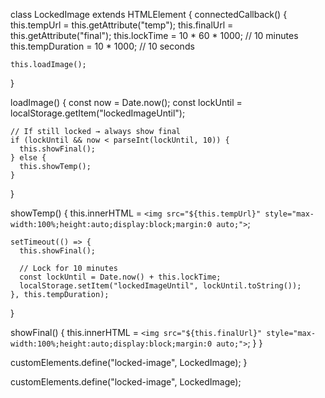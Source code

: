 class LockedImage extends HTMLElement {
  connectedCallback() {
    this.tempUrl = this.getAttribute("temp");
    this.finalUrl = this.getAttribute("final");
    this.lockTime = 10 * 60 * 1000; // 10 minutes
    this.tempDuration = 10 * 1000; // 10 seconds

    this.loadImage();
  }

  loadImage() {
    const now = Date.now();
    const lockUntil = localStorage.getItem("lockedImageUntil");

    // If still locked → always show final
    if (lockUntil && now < parseInt(lockUntil, 10)) {
      this.showFinal();
    } else {
      this.showTemp();
    }
  }

  showTemp() {
    this.innerHTML = `<img src="${this.tempUrl}" style="max-width:100%;height:auto;display:block;margin:0 auto;">`;

    setTimeout(() => {
      this.showFinal();

      // Lock for 10 minutes
      const lockUntil = Date.now() + this.lockTime;
      localStorage.setItem("lockedImageUntil", lockUntil.toString());
    }, this.tempDuration);
  }

  showFinal() {
    this.innerHTML = `<img src="${this.finalUrl}" style="max-width:100%;height:auto;display:block;margin:0 auto;">`;
  }
}

customElements.define("locked-image", LockedImage);
}

customElements.define("locked-image", LockedImage);
